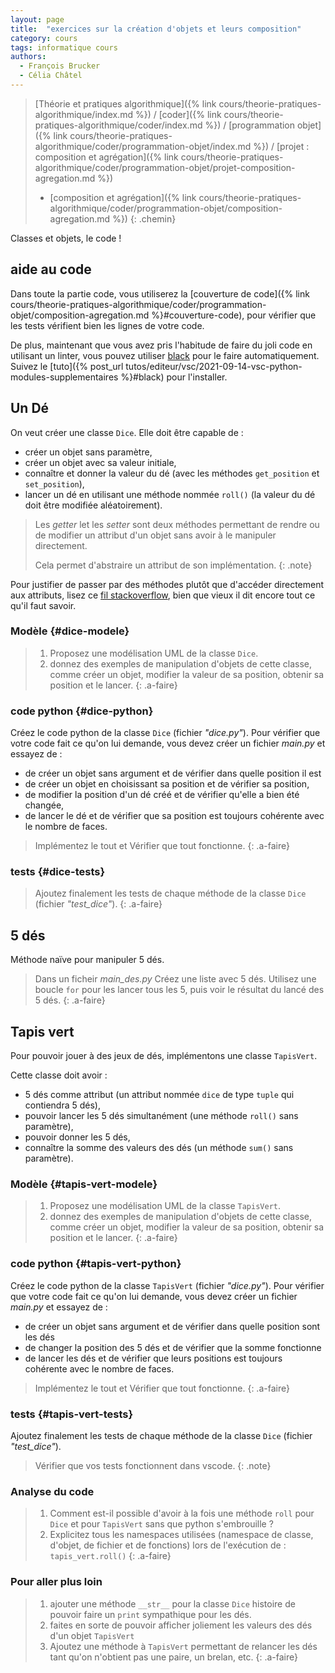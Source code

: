 ```yaml
---
layout: page
title:  "exercices sur la création d'objets et leurs composition"
category: cours
tags: informatique cours 
authors: 
  - François Brucker
  - Célia Châtel
---
```


> [Théorie et pratiques algorithmique]({% link cours/theorie-pratiques-algorithmique/index.md %}) / [coder]({% link cours/theorie-pratiques-algorithmique/coder/index.md %}) / [programmation objet]({% link cours/theorie-pratiques-algorithmique/coder/programmation-objet/index.md %}) / [projet : composition et agrégation]({% link cours/theorie-pratiques-algorithmique/coder/programmation-objet/projet-composition-agregation.md %})
>
>* [composition et agrégation]({% link cours/theorie-pratiques-algorithmique/coder/programmation-objet/composition-agregation.md %})
{: .chemin}

Classes et objets, le code !

## aide au code

Dans toute la partie code, vous utiliserez la [couverture de code]({% link cours/theorie-pratiques-algorithmique/coder/programmation-objet/composition-agregation.md %}#couverture-code), pour vérifier que les tests vérifient bien les lignes de votre code.

De plus, maintenant que vous avez pris l'habitude de faire du joli code en utilisant un linter, vous pouvez utiliser [black](https://black.readthedocs.io/en/stable/) pour le faire automatiquement. Suivez le [tuto]({% post_url tutos/editeur/vsc/2021-09-14-vsc-python-modules-supplementaires %}#black) pour l'installer.

## Un Dé

On veut créer une classe `Dice`. Elle doit être capable de :

* créer un objet sans paramètre,
* créer un objet avec sa valeur initiale,
* connaître et donner la valeur du dé (avec les méthodes `get_position` et `set_position`),
* lancer un dé en utilisant une méthode nommée `roll()` (la valeur du dé doit être modifiée aléatoirement).

> Les *getter* let les *setter* sont deux méthodes permettant de rendre ou de modifier un attribut d'un objet sans avoir à le manipuler directement.
>
> Cela permet d'abstraire un attribut de son implémentation.
{: .note}

Pour justifier de passer par des méthodes plutôt que d'accéder directement aux attributs, lisez ce [fil stackoverflow](https://stackoverflow.com/questions/1568091/why-use-getters-and-setters-accessors?rq=1), bien que vieux il dit encore tout ce qu'il faut savoir.

### Modèle {#dice-modele}

> 1. Proposez une modélisation UML de la classe `Dice`.
> 2. donnez des exemples de manipulation d'objets de cette classe, comme créer un objet, modifier la valeur de sa position, obtenir sa position et le lancer.
{: .a-faire}

### code python {#dice-python}

Créez le code python de la classe `Dice` (fichier *"dice.py"*). Pour vérifier que votre code fait ce qu'on lui demande, vous devez créer un fichier *main.py* et essayez de :

* de créer un objet sans argument et de vérifier dans quelle position il est
* de créer un objet en choisissant sa position et de vérifier sa position,
* de modifier la position d'un dé créé et de vérifier qu'elle a bien été changée,
* de lancer le dé et de vérifier que sa position est toujours cohérente avec le nombre de faces.

> Implémentez le tout et Vérifier que tout fonctionne.
{: .a-faire}

### tests {#dice-tests}

> Ajoutez finalement les tests de chaque méthode de la classe `Dice` (fichier *"test_dice"*).
{: .a-faire}

## 5 dés

Méthode naïve pour manipuler 5 dés.

> Dans un ficheir *main_des.py* Créez une liste avec 5 dés. Utilisez une boucle `for` pour les lancer tous les 5, puis voir le résultat du lancé des 5 dés.
{: .a-faire}

## Tapis vert

Pour pouvoir jouer à des jeux de dés, implémentons une classe `TapisVert`.

Cette classe doit avoir :

* 5 dés comme attribut (un attribut  nommée `dice` de type `tuple` qui contiendra 5 dés),
* pouvoir lancer les 5 dés simultanément (une méthode `roll()` sans paramètre),
* pouvoir donner les 5 dés,
* connaître la somme des valeurs des dés (un méthode `sum()` sans paramètre).

### Modèle {#tapis-vert-modele}

> 1. Proposez une modélisation UML de la classe `TapisVert`.
> 2. donnez des exemples de manipulation d'objets de cette classe, comme créer un objet, modifier la valeur de sa position, obtenir sa position et le lancer.
{: .a-faire}

### code python {#tapis-vert-python}

Créez le code python de la classe `TapisVert` (fichier *"dice.py"*). Pour vérifier que votre code fait ce qu'on lui demande, vous devez créer un fichier *main.py* et essayez de :

* de créer un objet sans argument et de vérifier dans quelle position sont les dés
* de changer la position des 5 dés et de vérifier que la somme fonctionne
* de lancer les dés et de vérifier que leurs positions est toujours cohérente avec le nombre de faces.

> Implémentez le tout et Vérifier que tout fonctionne.
{: .a-faire}

### tests {#tapis-vert-tests}

Ajoutez finalement les tests de chaque méthode de la classe `Dice` (fichier *"test_dice"*).

> Vérifier que vos tests fonctionnent dans vscode.
{: .note}

### Analyse du code

> 1. Comment est-il possible d'avoir à la fois une méthode `roll` pour `Dice` et pour `TapisVert` sans que python s'embrouille ?
> 2. Explicitez tous les namespaces utilisées (namespace de classe, d'objet, de fichier et de fonctions) lors de l'exécution de : `tapis_vert.roll()`
{: .a-faire}

### Pour aller plus loin

> 1. ajouter une méthode `__str__` pour la classe `Dice` histoire de pouvoir faire un `print` sympathique pour les dés.
> 2. faites en sorte de pouvoir afficher joliement les valeurs des dés d'un objet `TapisVert`
> 3. Ajoutez une méthode à `TapisVert` permettant de relancer les dés tant qu'on n'obtient pas une paire, un brelan, etc.
{: .a-faire}
